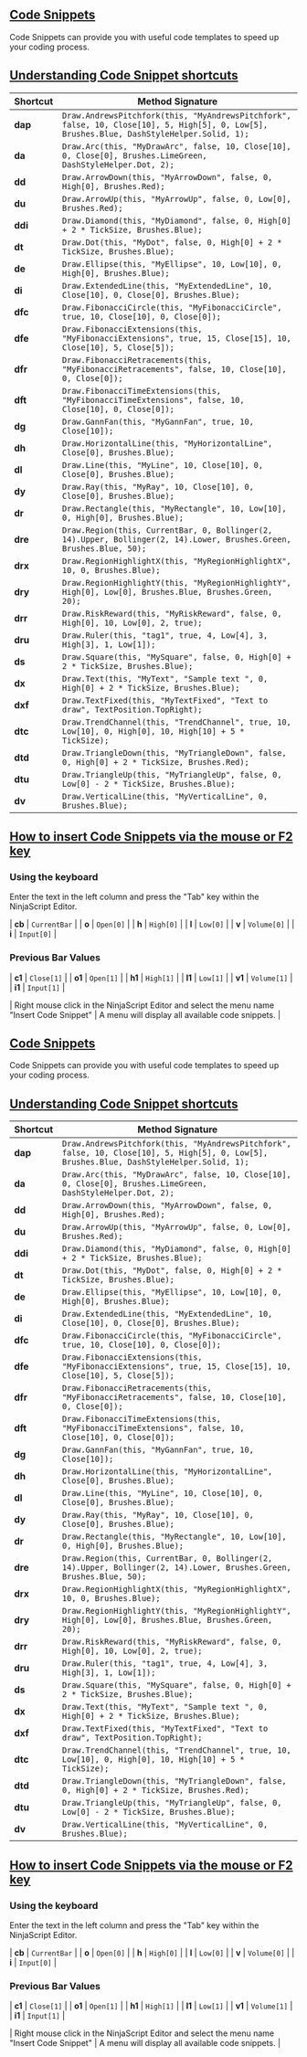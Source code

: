 ## [Code Snippets](https://developer.ninjatrader.com/docs/desktop/code_snippets\#code-snippets)

Code Snippets can provide you with useful code templates to speed up your coding process.

## [Understanding Code Snippet shortcuts](https://developer.ninjatrader.com/docs/desktop/code_snippets\#understanding-code-snippet-shortcuts)

| Shortcut | Method Signature |
| --- | --- |
| **dap** | `Draw.AndrewsPitchfork(this, "MyAndrewsPitchfork", false, 10, Close[10], 5, High[5], 0, Low[5], Brushes.Blue, DashStyleHelper.Solid, 1);` |
| **da** | `Draw.Arc(this, "MyDrawArc", false, 10, Close[10], 0, Close[0], Brushes.LimeGreen, DashStyleHelper.Dot, 2);` |
| **dd** | `Draw.ArrowDown(this, "MyArrowDown", false, 0, High[0], Brushes.Red);` |
| **du** | `Draw.ArrowUp(this, "MyArrowUp", false, 0, Low[0], Brushes.Red);` |
| **ddi** | `Draw.Diamond(this, "MyDiamond", false, 0, High[0] + 2 * TickSize, Brushes.Blue);` |
| **dt** | `Draw.Dot(this, "MyDot", false, 0, High[0] + 2 * TickSize, Brushes.Blue);` |
| **de** | `Draw.Ellipse(this, "MyEllipse", 10, Low[10], 0, High[0], Brushes.Blue);` |
| **di** | `Draw.ExtendedLine(this, "MyExtendedLine", 10, Close[10], 0, Close[0], Brushes.Blue);` |
| **dfc** | `Draw.FibonacciCircle(this, "MyFibonacciCircle", true, 10, Close[10], 0, Close[0]);` |
| **dfe** | `Draw.FibonacciExtensions(this, "MyFibonacciExtensions", true, 15, Close[15], 10, Close[10], 5, Close[5]);` |
| **dfr** | `Draw.FibonacciRetracements(this, "MyFibonacciRetracements", false, 10, Close[10], 0, Close[0]);` |
| **dft** | `Draw.FibonacciTimeExtensions(this, "MyFibonacciTimeExtensions", false, 10, Close[10], 0, Close[0]);` |
| **dg** | `Draw.GannFan(this, "MyGannFan", true, 10, Close[10]);` |
| **dh** | `Draw.HorizontalLine(this, "MyHorizontalLine", Close[0], Brushes.Blue);` |
| **dl** | `Draw.Line(this, "MyLine", 10, Close[10], 0, Close[0], Brushes.Blue);` |
| **dy** | `Draw.Ray(this, "MyRay", 10, Close[10], 0, Close[0], Brushes.Blue);` |
| **dr** | `Draw.Rectangle(this, "MyRectangle", 10, Low[10], 0, High[0], Brushes.Blue);` |
| **dre** | `Draw.Region(this, CurrentBar, 0, Bollinger(2, 14).Upper, Bollinger(2, 14).Lower, Brushes.Green, Brushes.Blue, 50);` |
| **drx** | `Draw.RegionHighlightX(this, "MyRegionHighlightX", 10, 0, Brushes.Blue);` |
| **dry** | `Draw.RegionHighlightY(this, "MyRegionHighlightY", High[0], Low[0], Brushes.Blue, Brushes.Green, 20);` |
| **drr** | `Draw.RiskReward(this, "MyRiskReward", false, 0, High[0], 10, Low[0], 2, true);` |
| **dru** | `Draw.Ruler(this, "tag1", true, 4, Low[4], 3, High[3], 1, Low[1]);` |
| **ds** | `Draw.Square(this, "MySquare", false, 0, High[0] + 2 * TickSize, Brushes.Blue);` |
| **dx** | `Draw.Text(this, "MyText", "Sample text ", 0, High[0] + 2 * TickSize, Brushes.Blue);` |
| **dxf** | `Draw.TextFixed(this, "MyTextFixed", "Text to draw", TextPosition.TopRight);` |
| **dtc** | `Draw.TrendChannel(this, "TrendChannel", true, 10, Low[10], 0, High[0], 10, High[10] + 5 * TickSize);` |
| **dtd** | `Draw.TriangleDown(this, "MyTriangleDown", false, 0, High[0] + 2 * TickSize, Brushes.Red);` |
| **dtu** | `Draw.TriangleUp(this, "MyTriangleUp", false, 0, Low[0] - 2 * TickSize, Brushes.Blue);` |
| **dv** | `Draw.VerticalLine(this, "MyVerticalLine", 0, Brushes.Blue);` |

## [How to insert Code Snippets via the mouse or F2 key](https://developer.ninjatrader.com/docs/desktop/code_snippets\#how-to-insert-code-snippets-via-the-mouse-or-f2-key)

### Using the keyboard

Enter the text in the left column and press the "Tab" key within the NinjaScript Editor.

| **cb** | `CurrentBar` |
| **o** | `Open[0]` |
| **h** | `High[0]` |
| **l** | `Low[0]` |
| **v** | `Volume[0]` |
| **i** | `Input[0]` |

### Previous Bar Values

| **c1** | `Close[1]` |
| **o1** | `Open[1]` |
| **h1** | `High[1]` |
| **l1** | `Low[1]` |
| **v1** | `Volume[1]` |
| **i1** | `Input[1]` |

| Right mouse click in the NinjaScript Editor and select the menu name "Insert Code Snippet" | A menu will display all available code snippets. |

## [Code Snippets](https://developer.ninjatrader.com/docs/desktop/code_snippets\#code-snippets)

Code Snippets can provide you with useful code templates to speed up your coding process.

## [Understanding Code Snippet shortcuts](https://developer.ninjatrader.com/docs/desktop/code_snippets\#understanding-code-snippet-shortcuts)

| Shortcut | Method Signature |
| --- | --- |
| **dap** | `Draw.AndrewsPitchfork(this, "MyAndrewsPitchfork", false, 10, Close[10], 5, High[5], 0, Low[5], Brushes.Blue, DashStyleHelper.Solid, 1);` |
| **da** | `Draw.Arc(this, "MyDrawArc", false, 10, Close[10], 0, Close[0], Brushes.LimeGreen, DashStyleHelper.Dot, 2);` |
| **dd** | `Draw.ArrowDown(this, "MyArrowDown", false, 0, High[0], Brushes.Red);` |
| **du** | `Draw.ArrowUp(this, "MyArrowUp", false, 0, Low[0], Brushes.Red);` |
| **ddi** | `Draw.Diamond(this, "MyDiamond", false, 0, High[0] + 2 * TickSize, Brushes.Blue);` |
| **dt** | `Draw.Dot(this, "MyDot", false, 0, High[0] + 2 * TickSize, Brushes.Blue);` |
| **de** | `Draw.Ellipse(this, "MyEllipse", 10, Low[10], 0, High[0], Brushes.Blue);` |
| **di** | `Draw.ExtendedLine(this, "MyExtendedLine", 10, Close[10], 0, Close[0], Brushes.Blue);` |
| **dfc** | `Draw.FibonacciCircle(this, "MyFibonacciCircle", true, 10, Close[10], 0, Close[0]);` |
| **dfe** | `Draw.FibonacciExtensions(this, "MyFibonacciExtensions", true, 15, Close[15], 10, Close[10], 5, Close[5]);` |
| **dfr** | `Draw.FibonacciRetracements(this, "MyFibonacciRetracements", false, 10, Close[10], 0, Close[0]);` |
| **dft** | `Draw.FibonacciTimeExtensions(this, "MyFibonacciTimeExtensions", false, 10, Close[10], 0, Close[0]);` |
| **dg** | `Draw.GannFan(this, "MyGannFan", true, 10, Close[10]);` |
| **dh** | `Draw.HorizontalLine(this, "MyHorizontalLine", Close[0], Brushes.Blue);` |
| **dl** | `Draw.Line(this, "MyLine", 10, Close[10], 0, Close[0], Brushes.Blue);` |
| **dy** | `Draw.Ray(this, "MyRay", 10, Close[10], 0, Close[0], Brushes.Blue);` |
| **dr** | `Draw.Rectangle(this, "MyRectangle", 10, Low[10], 0, High[0], Brushes.Blue);` |
| **dre** | `Draw.Region(this, CurrentBar, 0, Bollinger(2, 14).Upper, Bollinger(2, 14).Lower, Brushes.Green, Brushes.Blue, 50);` |
| **drx** | `Draw.RegionHighlightX(this, "MyRegionHighlightX", 10, 0, Brushes.Blue);` |
| **dry** | `Draw.RegionHighlightY(this, "MyRegionHighlightY", High[0], Low[0], Brushes.Blue, Brushes.Green, 20);` |
| **drr** | `Draw.RiskReward(this, "MyRiskReward", false, 0, High[0], 10, Low[0], 2, true);` |
| **dru** | `Draw.Ruler(this, "tag1", true, 4, Low[4], 3, High[3], 1, Low[1]);` |
| **ds** | `Draw.Square(this, "MySquare", false, 0, High[0] + 2 * TickSize, Brushes.Blue);` |
| **dx** | `Draw.Text(this, "MyText", "Sample text ", 0, High[0] + 2 * TickSize, Brushes.Blue);` |
| **dxf** | `Draw.TextFixed(this, "MyTextFixed", "Text to draw", TextPosition.TopRight);` |
| **dtc** | `Draw.TrendChannel(this, "TrendChannel", true, 10, Low[10], 0, High[0], 10, High[10] + 5 * TickSize);` |
| **dtd** | `Draw.TriangleDown(this, "MyTriangleDown", false, 0, High[0] + 2 * TickSize, Brushes.Red);` |
| **dtu** | `Draw.TriangleUp(this, "MyTriangleUp", false, 0, Low[0] - 2 * TickSize, Brushes.Blue);` |
| **dv** | `Draw.VerticalLine(this, "MyVerticalLine", 0, Brushes.Blue);` |

## [How to insert Code Snippets via the mouse or F2 key](https://developer.ninjatrader.com/docs/desktop/code_snippets\#how-to-insert-code-snippets-via-the-mouse-or-f2-key)

### Using the keyboard

Enter the text in the left column and press the "Tab" key within the NinjaScript Editor.

| **cb** | `CurrentBar` |
| **o** | `Open[0]` |
| **h** | `High[0]` |
| **l** | `Low[0]` |
| **v** | `Volume[0]` |
| **i** | `Input[0]` |

### Previous Bar Values

| **c1** | `Close[1]` |
| **o1** | `Open[1]` |
| **h1** | `High[1]` |
| **l1** | `Low[1]` |
| **v1** | `Volume[1]` |
| **i1** | `Input[1]` |

| Right mouse click in the NinjaScript Editor and select the menu name "Insert Code Snippet" | A menu will display all available code snippets. |